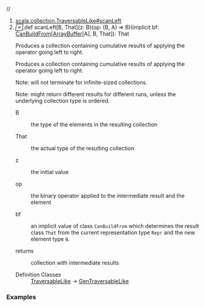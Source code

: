 //
<ol>
<li><a href="https://www.scala-lang.org/api/2.12.3/scala/collection/mutable/ArrayBuffer.html#scanLeft[B,That](z:B)(op:(B,A)=>B)(implicitbf:scala.collection.generic.CanBuildFrom[Repr,B,That]):That">scala.collection.TraversableLike#scanLeft</a></li>
<li name="scala.collection.TraversableLike#scanLeft" visbl="pub" class="indented0 " data-isabs="false" fullcomment="yes" group="Ungrouped"> <a id="scanLeft[B,That](z:B)(op:(B,A)=>B)(implicitbf:scala.collection.generic.CanBuildFrom[Repr,B,That]):That"></a><a id="scanLeft[B,That](B)((B,A)⇒B)(CanBuildFrom[ArrayBuffer[A],B,That]):That"></a> <span class="permalink"> <a href="../../../scala/collection/mutable/ArrayBuffer.html#scanLeft[B,That](z:B)(op:(B,A)=>B)(implicitbf:scala.collection.generic.CanBuildFrom[Repr,B,That]):That" title="Permalink"> <i class="material-icons"></i> </a> </span> <span class="modifier_kind"> <span class="modifier"></span> <span class="kind">def</span> </span> <span class="symbol"> <span class="name">scanLeft</span><span class="tparams">[<span name="B">B</span>, <span name="That">That</span>]</span><span class="params">(<span name="z">z: <span class="extype" name="scala.collection.TraversableLike.scanLeft.B">B</span></span>)</span><span class="params">(<span name="op">op: (<span class="extype" name="scala.collection.TraversableLike.scanLeft.B">B</span>, <span class="extype" name="scala.collection.mutable.ArrayBuffer.A">A</span>) ⇒ <span class="extype" name="scala.collection.TraversableLike.scanLeft.B">B</span></span>)</span><span class="params">(<span class="implicit">implicit </span><span name="bf">bf: <a href="../generic/CanBuildFrom.html" class="extype" name="scala.collection.generic.CanBuildFrom">CanBuildFrom</a>[<a href="" class="extype" name="scala.collection.mutable.ArrayBuffer">ArrayBuffer</a>[<span class="extype" name="scala.collection.mutable.ArrayBuffer.A">A</span>], <span class="extype" name="scala.collection.TraversableLike.scanLeft.B">B</span>, <span class="extype" name="scala.collection.TraversableLike.scanLeft.That">That</span>]</span>)</span><span class="result">: <span class="extype" name="scala.collection.TraversableLike.scanLeft.That">That</span></span> </span> <p class="shortcomment cmt">Produces a collection containing cumulative results of applying the operator going left to right.</p>
 <div class="fullcomment">
  <div class="comment cmt">
   <p>Produces a collection containing cumulative results of applying the operator going left to right.</p>
   <p> Note: will not terminate for infinite-sized collections.</p>
   <p> Note: might return different results for different runs, unless the underlying collection type is ordered. </p>
  </div>
  <dl class="paramcmts block">
   <dt class="tparam">
    B
   </dt>
   <dd class="cmt">
    <p>the type of the elements in the resulting collection</p>
   </dd>
   <dt class="tparam">
    That
   </dt>
   <dd class="cmt">
    <p>the actual type of the resulting collection</p>
   </dd>
   <dt class="param">
    z
   </dt>
   <dd class="cmt">
    <p>the initial value</p>
   </dd>
   <dt class="param">
    op
   </dt>
   <dd class="cmt">
    <p>the binary operator applied to the intermediate result and the element</p>
   </dd>
   <dt class="param">
    bf
   </dt>
   <dd class="cmt">
    <p>an implicit value of class <code>CanBuildFrom</code> which determines the result class <code>That</code> from the current representation type <code>Repr</code> and the new element type <code>B</code>.</p>
   </dd>
   <dt>
    returns
   </dt>
   <dd class="cmt">
    <p>collection with intermediate results</p>
   </dd>
  </dl>
  <dl class="attributes block"> 
   <dt>
    Definition Classes
   </dt>
   <dd>
    <a href="../TraversableLike.html" class="extype" name="scala.collection.TraversableLike">TraversableLike</a> → 
    <a href="../GenTraversableLike.html" class="extype" name="scala.collection.GenTraversableLike">GenTraversableLike</a>
   </dd>
  </dl>
 </div> </li>
        </ol>


### Examples
















